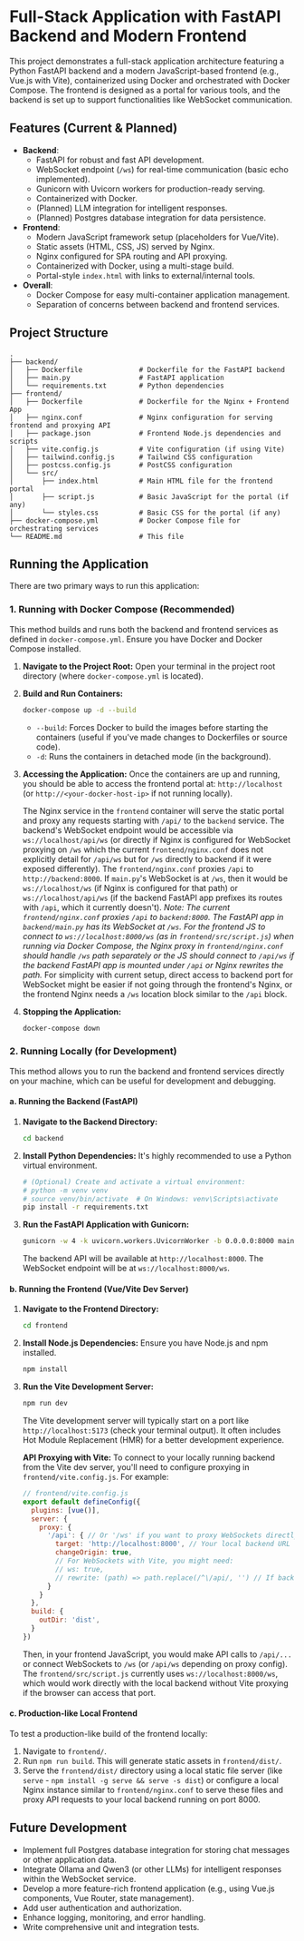 # Full-Stack Application with FastAPI Backend and Modern Frontend

This project demonstrates a full-stack application architecture featuring a Python FastAPI backend and a modern JavaScript-based frontend (e.g., Vue.js with Vite), containerized using Docker and orchestrated with Docker Compose. The frontend is designed as a portal for various tools, and the backend is set up to support functionalities like WebSocket communication.

## Features (Current & Planned)

-   **Backend**:
    -   FastAPI for robust and fast API development.
    -   WebSocket endpoint (`/ws`) for real-time communication (basic echo implemented).
    -   Gunicorn with Uvicorn workers for production-ready serving.
    -   Containerized with Docker.
    -   (Planned) LLM integration for intelligent responses.
    -   (Planned) Postgres database integration for data persistence.
-   **Frontend**:
    -   Modern JavaScript framework setup (placeholders for Vue/Vite).
    -   Static assets (HTML, CSS, JS) served by Nginx.
    -   Nginx configured for SPA routing and API proxying.
    -   Containerized with Docker, using a multi-stage build.
    -   Portal-style `index.html` with links to external/internal tools.
-   **Overall**:
    -   Docker Compose for easy multi-container application management.
    -   Separation of concerns between backend and frontend services.

## Project Structure

```
.
├── backend/
│   ├── Dockerfile              # Dockerfile for the FastAPI backend
│   ├── main.py                 # FastAPI application
│   └── requirements.txt        # Python dependencies
├── frontend/
│   ├── Dockerfile              # Dockerfile for the Nginx + Frontend App
│   ├── nginx.conf              # Nginx configuration for serving frontend and proxying API
│   ├── package.json            # Frontend Node.js dependencies and scripts
│   ├── vite.config.js          # Vite configuration (if using Vite)
│   ├── tailwind.config.js      # Tailwind CSS configuration
│   ├── postcss.config.js       # PostCSS configuration
│   └── src/
│       ├── index.html          # Main HTML file for the frontend portal
│       ├── script.js           # Basic JavaScript for the portal (if any)
│       └── styles.css          # Basic CSS for the portal (if any)
├── docker-compose.yml          # Docker Compose file for orchestrating services
└── README.md                   # This file
```

## Running the Application

There are two primary ways to run this application:

### 1. Running with Docker Compose (Recommended)

This method builds and runs both the backend and frontend services as defined in `docker-compose.yml`. Ensure you have Docker and Docker Compose installed.

1.  **Navigate to the Project Root:**
    Open your terminal in the project root directory (where `docker-compose.yml` is located).

2.  **Build and Run Containers:**
    ```bash
    docker-compose up -d --build
    ```
    -   `--build`: Forces Docker to build the images before starting the containers (useful if you've made changes to Dockerfiles or source code).
    -   `-d`: Runs the containers in detached mode (in the background).

3.  **Accessing the Application:**
    Once the containers are up and running, you should be able to access the frontend portal at:
    `http://localhost` (or `http://<your-docker-host-ip>` if not running locally).

    The Nginx service in the `frontend` container will serve the static portal and proxy any requests starting with `/api/` to the `backend` service. The backend's WebSocket endpoint would be accessible via `ws://localhost/api/ws` (or directly if Nginx is configured for WebSocket proxying on `/ws` which the current `frontend/nginx.conf` does not explicitly detail for `/api/ws` but for `/ws` directly to backend if it were exposed differently). The `frontend/nginx.conf` proxies `/api` to `http://backend:8000`. If `main.py`'s WebSocket is at `/ws`, then it would be `ws://localhost/ws` (if Nginx is configured for that path) or `ws://localhost/api/ws` (if the backend FastAPI app prefixes its routes with `/api`, which it currently doesn't).
    *Note: The current `frontend/nginx.conf` proxies `/api` to `backend:8000`. The FastAPI app in `backend/main.py` has its WebSocket at `/ws`. For the frontend JS to connect to `ws://localhost:8000/ws` (as in `frontend/src/script.js`) when running via Docker Compose, the Nginx proxy in `frontend/nginx.conf` should handle `/ws` path separately or the JS should connect to `/api/ws` if the backend FastAPI app is mounted under `/api` or Nginx rewrites the path.* For simplicity with current setup, direct access to backend port for WebSocket might be easier if not going through the frontend's Nginx, or the frontend Nginx needs a `/ws` location block similar to the `/api` block.

4.  **Stopping the Application:**
    ```bash
    docker-compose down
    ```

### 2. Running Locally (for Development)

This method allows you to run the backend and frontend services directly on your machine, which can be useful for development and debugging.

#### a. Running the Backend (FastAPI)

1.  **Navigate to the Backend Directory:**
    ```bash
    cd backend
    ```

2.  **Install Python Dependencies:**
    It's highly recommended to use a Python virtual environment.
    ```bash
    # (Optional) Create and activate a virtual environment:
    # python -m venv venv
    # source venv/bin/activate  # On Windows: venv\Scripts\activate
    pip install -r requirements.txt
    ```

3.  **Run the FastAPI Application with Gunicorn:**
    ```bash
    gunicorn -w 4 -k uvicorn.workers.UvicornWorker -b 0.0.0.0:8000 main:app
    ```
    The backend API will be available at `http://localhost:8000`. The WebSocket endpoint will be at `ws://localhost:8000/ws`.

#### b. Running the Frontend (Vue/Vite Dev Server)

1.  **Navigate to the Frontend Directory:**
    ```bash
    cd frontend
    ```

2.  **Install Node.js Dependencies:**
    Ensure you have Node.js and npm installed.
    ```bash
    npm install
    ```

3.  **Run the Vite Development Server:**
    ```bash
    npm run dev
    ```
    The Vite development server will typically start on a port like `http://localhost:5173` (check your terminal output). It often includes Hot Module Replacement (HMR) for a better development experience.

    **API Proxying with Vite:** To connect to your locally running backend from the Vite dev server, you'll need to configure proxying in `frontend/vite.config.js`. For example:
    ```javascript
    // frontend/vite.config.js
    export default defineConfig({
      plugins: [vue()],
      server: {
        proxy: {
          '/api': { // Or '/ws' if you want to proxy WebSockets directly
            target: 'http://localhost:8000', // Your local backend URL
            changeOrigin: true,
            // For WebSockets with Vite, you might need:
            // ws: true,
            // rewrite: (path) => path.replace(/^\/api/, '') // If backend doesn't expect /api prefix
          }
        }
      },
      build: {
        outDir: 'dist',
      }
    })
    ```
    Then, in your frontend JavaScript, you would make API calls to `/api/...` or connect WebSockets to `/ws` (or `/api/ws` depending on proxy config). The `frontend/src/script.js` currently uses `ws://localhost:8000/ws`, which would work directly with the local backend without Vite proxying if the browser can access that port.

#### c. Production-like Local Frontend
To test a production-like build of the frontend locally:
1.  Navigate to `frontend/`.
2.  Run `npm run build`. This will generate static assets in `frontend/dist/`.
3.  Serve the `frontend/dist/` directory using a local static file server (like `serve` - `npm install -g serve && serve -s dist`) or configure a local Nginx instance similar to `frontend/nginx.conf` to serve these files and proxy API requests to your local backend running on port 8000.

## Future Development

-   Implement full Postgres database integration for storing chat messages or other application data.
-   Integrate Ollama and Qwen3 (or other LLMs) for intelligent responses within the WebSocket service.
-   Develop a more feature-rich frontend application (e.g., using Vue.js components, Vue Router, state management).
-   Add user authentication and authorization.
-   Enhance logging, monitoring, and error handling.
-   Write comprehensive unit and integration tests.
```
